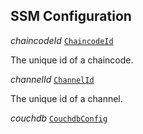 

## SSM Configuration  
  
<article>

*chaincodeId* [`ChaincodeId`](/docs/ssm-chaincode-signing-state-machine--page#chaincodeid) 

The unique id of a chaincode.

</article>
<article>

*channelId* [`ChannelId`](/docs/channelid--page#channelid) 

The unique id of a channel.

</article>
<article>

*couchdb* [`CouchdbConfig`](/docs/ssm-couchdb-general--page#configuration) 

</article>

